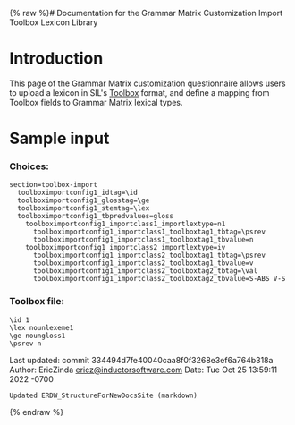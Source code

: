 {% raw %}# Documentation for the Grammar Matrix Customization Import Toolbox Lexicon Library

# Introduction

This page of the Grammar Matrix customization questionnaire allows users
to upload a lexicon in SIL's
[Toolbox](http://www.sil.org/computing/toolbox/index.htm) format, and
define a mapping from Toolbox fields to Grammar Matrix lexical types.

# Sample input

### Choices:

```
section=toolbox-import
  toolboximportconfig1_idtag=\id
  toolboximportconfig1_glosstag=\ge
  toolboximportconfig1_stemtag=\lex
  toolboximportconfig1_tbpredvalues=gloss
    toolboximportconfig1_importclass1_importlextype=n1
      toolboximportconfig1_importclass1_toolboxtag1_tbtag=\psrev
      toolboximportconfig1_importclass1_toolboxtag1_tbvalue=n
    toolboximportconfig1_importclass2_importlextype=iv
      toolboximportconfig1_importclass2_toolboxtag1_tbtag=\psrev
      toolboximportconfig1_importclass2_toolboxtag1_tbvalue=v
      toolboximportconfig1_importclass2_toolboxtag2_tbtag=\val
      toolboximportconfig1_importclass2_toolboxtag2_tbvalue=S-ABS V-S
```

### Toolbox file:

```
\id 1
\lex nounlexeme1
\ge noungloss1
\psrev n
```

Last updated: commit 334494d7fe40040caa8f0f3268e3ef6a764b318a
Author: EricZinda <ericz@inductorsoftware.com>
Date:   Tue Oct 25 13:59:11 2022 -0700

    Updated ERDW_StructureForNewDocsSite (markdown)
{% endraw %}